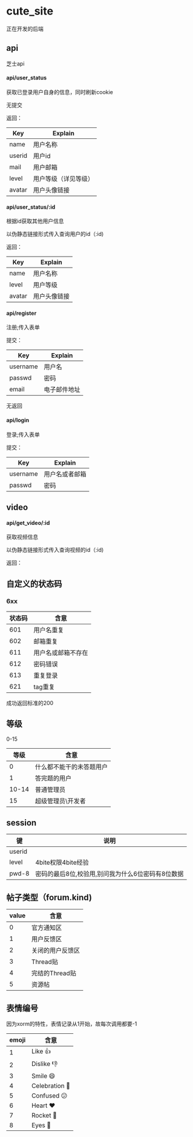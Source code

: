 # cute_site

正在开发的后端

## api

芝士api

#### api/user_status

获取已登录用户自身的信息，同时刷新cookie

无提交

返回：

| Key    | Explain    |
| ------ | ---------- |
| name   | 用户名称       |
| userid | 用户id       |
| mail   | 用户邮箱       |
| level  | 用户等级（详见等级） |
| avatar | 用户头像链接     |

#### api/user_status/:id

根据id获取其他用户信息

以伪静态链接形式传入查询用户的id（:id)

返回：

| Key    | Explain |
| ------ | ------- |
| name   | 用户名称    |
| level  | 用户等级    |
| avatar | 用户头像链接  |

#### api/register

注册;传入表单 

提交：

| Key      | Explain |
| -------- | ------- |
| username | 用户名     |
| passwd   | 密码      |
| email    | 电子邮件地址  |

无返回

#### api/login

登录;传入表单

提交：

| Key      | Explain |
| -------- | ------- |
| username | 用户名或者邮箱 |
| passwd   | 密码      |

## video

#### api/get_video/:id

获取视频信息

以伪静态链接形式传入查询视频的id（:id)

返回：

## 自定义的状态码

### 6xx

| 状态码 | 含意        |
| --- | --------- |
| 601 | 用户名重复     |
| 602 | 邮箱重复      |
| 611 | 用户名或邮箱不存在 |
| 612 | 密码错误      |
| 613 | 重复登录      |
| 621 | tag重复     |

成功返回标准的200

## 等级

0-15

| 等级    | 含意           |
| ----- | ------------ |
| 0     | 什么都不能干的未答题用户 |
| 1     | 答完题的用户       |
| 10-14 | 普通管理员        |
| 15    | 超级管理员\开发者    |

## session

| 键      | 说明                          |
| ------ | --------------------------- |
| userid |                             |
| level  | 4bite权限4bite经验              |
| pwd-8  | 密码的最后8位,校验用,别问我为什么6位密码有8位数据 |

## 帖子类型（forum.kind)

| value | 含意         |
| ----- | ---------- |
| 0     | 官方通知区      |
| 1     | 用户反馈区      |
| 2     | 关闭的用户反馈区   |
| 3     | Thread贴    |
| 4     | 完结的Thread贴 |
| 5     | 资源帖        |

## 表情编号

因为xorm的特性，表情记录从1开始，故每次调用都要-1

| emoji | 含意             |
| ----- | -------------- |
| 1     | Like 👍        |
| 2     | Dislike 👎     |
| 3     | Smile 😄       |
| 4     | Celebration 🎉 |
| 5     | Confused 😕    |
| 6     | Heart ❤️       |
| 7     | Rocket 🚀      |
| 8     | Eyes 👀        |
